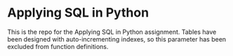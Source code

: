 # Applying SQL in Python
This is the repo for the Applying SQL in Python assignment.  Tables have been designed with auto-incrementing indexes, so this parameter has been excluded from function definitions.